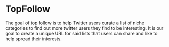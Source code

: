 # TopFollow

The goal of top follow is to help Twitter users curate a list of niche categories to find out more twitter users they find to be interesting. It is our goal to create a unique URL for said lists that users can share and like to help spread their interests.
